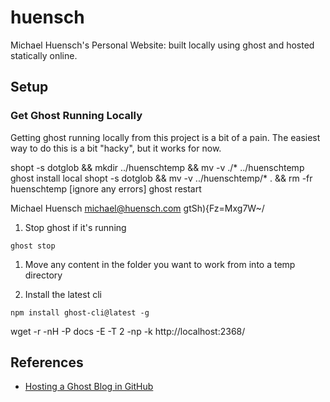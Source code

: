 # huensch
Michael Huensch's Personal Website: built locally using ghost and hosted statically online.

## Setup

### Get Ghost Running Locally
Getting ghost running locally from this project is a bit of a pain.  The easiest way to do this is a bit "hacky", but it works for now.


shopt -s dotglob && mkdir ../huenschtemp && mv  -v ./* ../huenschtemp
ghost install local
shopt -s dotglob && mv -v ../huenschtemp/* . && rm -fr huenschtemp
[ignore any errors]
ghost restart

Michael Huensch
michael@huensch.com
gtSh){Fz=Mxg7W~/




1. Stop ghost if it's running
```
ghost stop
```

1. Move any content in the folder you want to work from into a temp directory

1. Install the latest cli
```
npm install ghost-cli@latest -g
```

wget -r -nH -P docs -E -T 2 -np -k http://localhost:2368/




## References
* [Hosting a Ghost Blog in GitHub](https://zzamboni.github.io/test-ghost-blog/hosting-a-ghost-blog-in-github-the-easier-way/index.html)